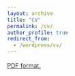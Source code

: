 ```yaml
---
layout: archive
title: "CV"
permalink: /cv/
author_profile: true
redirect_from:
  - /wordpress/cv/
---
```


<u><a style="line-height: 1.5;" href="https://shenyigang.github.io//CV.pdf"><span style="color: #333333;"><span> PDF format.</span></span></a></u>
